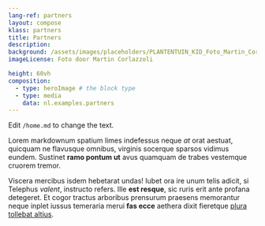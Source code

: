 ```yaml
---
lang-ref: partners
layout: compose
klass: partners
title: Partners
description: 
background: /assets/images/placeholders/PLANTENTUIN_KID_Foto_Martin_Corlazzoli.jpg
imageLicense: Foto door Martin Corlazzoli

height: 60vh
composition:
  - type: heroImage # the block type
  - type: media
    data: nl.examples.partners
---
```


Edit `/home.md` to change the text.

Lorem markdownum spatium limes indefessus neque *at* orat aestuat, quicquam ne
flavusque omnibus, virginis socerque sparsos vidimus eundem. Sustinet **ramo
pontum ut** avus quamquam de trabes vestemque cruorem tremor.

Viscera mercibus isdem hebetarat undas! Iubet ora ire unum telis adicit, si
Telephus *valent*, instructo refers. Ille **est resque**, sic ruris erit ante
profana detegeret. Et cogor tractus arboribus prensurum praesens memorantur
neque inplet iussus temeraria merui **fas ecce** aethera dixit fieretque [plura
tollebat altius](http://virgineusque.net/est.html).

